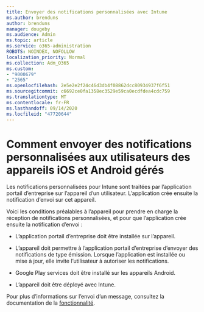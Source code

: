 ```yaml
---
title: Envoyer des notifications personnalisées avec Intune
ms.author: brenduns
author: brenduns
manager: dougeby
ms.audience: Admin
ms.topic: article
ms.service: o365-administration
ROBOTS: NOINDEX, NOFOLLOW
localization_priority: Normal
ms.collection: Adm_O365
ms.custom:
- "9000679"
- "2565"
ms.openlocfilehash: 2e5e2e2f24c46d3db4f08862dcc80934937f6f51
ms.sourcegitcommit: c6692ce0fa1358ec3529e59ca0ecdfdea4cdc759
ms.translationtype: MT
ms.contentlocale: fr-FR
ms.lasthandoff: 09/14/2020
ms.locfileid: "47720644"
---
```

# <a name="how-to-send-custom-notifications-to-the-users-of-managed-ios-and-android-devices"></a>Comment envoyer des notifications personnalisées aux utilisateurs des appareils iOS et Android gérés

Les notifications personnalisées pour Intune sont traitées par l’application portail d’entreprise sur l’appareil d’un utilisateur. L’application crée ensuite la notification d’envoi sur cet appareil.

Voici les conditions préalables à l’appareil pour prendre en charge la réception de notifications personnalisées, et pour que l’application crée ensuite la notification d’envoi :

- L’application portail d’entreprise doit être installée sur l’appareil.  

- L’appareil doit permettre à l’application portail d’entreprise d’envoyer des notifications de type émission. Lorsque l’application est installée ou mise à jour, elle invite l’utilisateur à autoriser les notifications.

- Google Play services doit être installé sur les appareils Android.

- L’appareil doit être déployé avec Intune.

Pour plus d’informations sur l’envoi d’un message, consultez la documentation de la [fonctionnalité](https://docs.microsoft.com/intune/custom-notifications).

